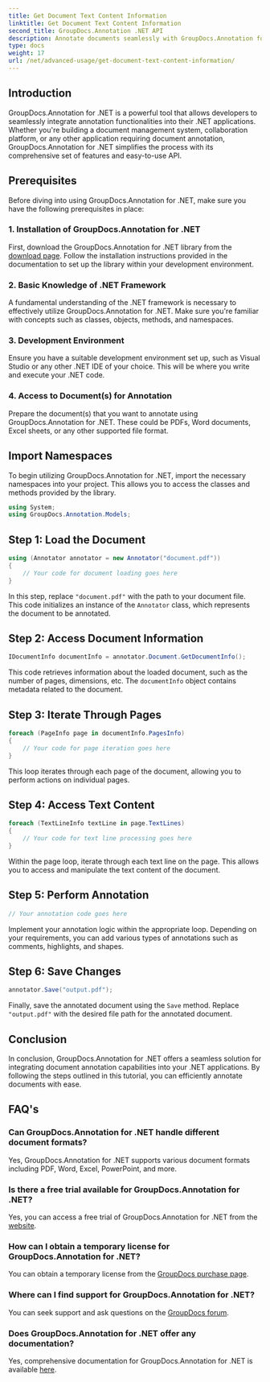 ```yaml
---
title: Get Document Text Content Information
linktitle: Get Document Text Content Information
second_title: GroupDocs.Annotation .NET API
description: Annotate documents seamlessly with GroupDocs.Annotation for .NET. Integrate annotation functionalities into your .NET applications effortlessly.
type: docs
weight: 17
url: /net/advanced-usage/get-document-text-content-information/
---
```

## Introduction
GroupDocs.Annotation for .NET is a powerful tool that allows developers to seamlessly integrate annotation functionalities into their .NET applications. Whether you're building a document management system, collaboration platform, or any other application requiring document annotation, GroupDocs.Annotation for .NET simplifies the process with its comprehensive set of features and easy-to-use API.
## Prerequisites
Before diving into using GroupDocs.Annotation for .NET, make sure you have the following prerequisites in place:
### 1. Installation of GroupDocs.Annotation for .NET
First, download the GroupDocs.Annotation for .NET library from the [download page](https://releases.groupdocs.com/annotation/net/). Follow the installation instructions provided in the documentation to set up the library within your development environment.
### 2. Basic Knowledge of .NET Framework
A fundamental understanding of the .NET framework is necessary to effectively utilize GroupDocs.Annotation for .NET. Make sure you're familiar with concepts such as classes, objects, methods, and namespaces.
### 3. Development Environment
Ensure you have a suitable development environment set up, such as Visual Studio or any other .NET IDE of your choice. This will be where you write and execute your .NET code.
### 4. Access to Document(s) for Annotation
Prepare the document(s) that you want to annotate using GroupDocs.Annotation for .NET. These could be PDFs, Word documents, Excel sheets, or any other supported file format.

## Import Namespaces
To begin utilizing GroupDocs.Annotation for .NET, import the necessary namespaces into your project. This allows you to access the classes and methods provided by the library.
```csharp
using System;
using GroupDocs.Annotation.Models;
```
## Step 1: Load the Document
```csharp
using (Annotator annotator = new Annotator("document.pdf"))
{
    // Your code for document loading goes here
}
```
In this step, replace `"document.pdf"` with the path to your document file. This code initializes an instance of the `Annotator` class, which represents the document to be annotated.
## Step 2: Access Document Information
```csharp
IDocumentInfo documentInfo = annotator.Document.GetDocumentInfo();
```
This code retrieves information about the loaded document, such as the number of pages, dimensions, etc. The `documentInfo` object contains metadata related to the document.
## Step 3: Iterate Through Pages
```csharp
foreach (PageInfo page in documentInfo.PagesInfo)
{
    // Your code for page iteration goes here
}
```
This loop iterates through each page of the document, allowing you to perform actions on individual pages.
## Step 4: Access Text Content
```csharp
foreach (TextLineInfo textLine in page.TextLines)
{
    // Your code for text line processing goes here
}
```
Within the page loop, iterate through each text line on the page. This allows you to access and manipulate the text content of the document.
## Step 5: Perform Annotation
```csharp
// Your annotation code goes here
```
Implement your annotation logic within the appropriate loop. Depending on your requirements, you can add various types of annotations such as comments, highlights, and shapes.
## Step 6: Save Changes
```csharp
annotator.Save("output.pdf");
```
Finally, save the annotated document using the `Save` method. Replace `"output.pdf"` with the desired file path for the annotated document.

## Conclusion
In conclusion, GroupDocs.Annotation for .NET offers a seamless solution for integrating document annotation capabilities into your .NET applications. By following the steps outlined in this tutorial, you can efficiently annotate documents with ease.
## FAQ's
### Can GroupDocs.Annotation for .NET handle different document formats?
Yes, GroupDocs.Annotation for .NET supports various document formats including PDF, Word, Excel, PowerPoint, and more.
### Is there a free trial available for GroupDocs.Annotation for .NET?
Yes, you can access a free trial of GroupDocs.Annotation for .NET from the [website](https://releases.groupdocs.com/).
### How can I obtain a temporary license for GroupDocs.Annotation for .NET?
You can obtain a temporary license from the [GroupDocs purchase page](https://purchase.groupdocs.com/temporary-license/).
### Where can I find support for GroupDocs.Annotation for .NET?
You can seek support and ask questions on the [GroupDocs forum](https://forum.groupdocs.com/c/annotation/10).
### Does GroupDocs.Annotation for .NET offer any documentation?
Yes, comprehensive documentation for GroupDocs.Annotation for .NET is available [here](https://reference.groupdocs.com/annotation/net/).
